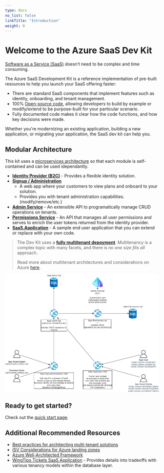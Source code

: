 ```yaml
---
type: docs
no_list: false
linkTitle: "Introduction"
weight: 0
---
```

# Welcome to the Azure SaaS Dev Kit

[Software as a Service (SaaS)](https://azure.microsoft.com/en-us/overview/what-is-saas/) doesn’t need to be complex and time consuming.

The Azure SaaS Development Kit is a reference implementation of pre-built resources to help you launch your SaaS offering faster:

* There are standard SaaS components that implement features such as identity, onboarding, and tenant management.
* 100% [Open-source code](https://github.com/Azure/azure-saas), allowing developers to build by example or modify/extend to be purpose-built for your particular scenario.
* Fully documented code makes it clear how the code functions, and how key decisions were made.

Whether you're modernizing an existing application, building a new application, or migrating your application, the SaaS dev kit can help you.

## Modular Architecture

This kit uses a [microservices architecture](https://docs.microsoft.com/en-us/dotnet/architecture/microservices/architect-microservice-container-applications/microservices-architecture) so that each module is self-contained and can be used idependantly.

- [**Identity Provider (B2C)**](components/identity/identity-provider/) - Provides a flexible identity solution.
- [**Signup / Administration**](components/signup-administration/)
	- A web app where your customers to view plans and onboard to your solution.
	- Provides you with tenant administration capabilities. (modify/remove/etc.)
- [**Admin Service**](components/admin-service) - An extensible API to programatically manage CRUD operations on tenants. 
- [**Permissions Service**](components/identity/permissions-service) - An API that manages all user permissions and serves to enrich the user tokens returned from the identity provider.
- [**SaaS.Application**](components/saas-application/) - A sample end user application that you can extend or replace with your own code.

> The Dev Kit uses a [**fully multitenant depoyment**](https://docs.microsoft.com/en-us/azure/architecture/guide/multitenant/considerations/tenancy-models#fully-multitenant-deployments). Multitenancy is a complex topic with many facets, and there is no *one size fits all* approach.
>
> Read more about multitenant architectures and considerations on Azure [here](http://aka.ms/multitenancy).

![](architecture.drawio.png)

## Ready to get started?

Check out the [quick start page](quick-start/).

## Additional Recommended Resources

* [Best practices for architecting multi-tenant solutions](https://aka.ms/multitenancy)
* [ISV Considerations for Azure landing zones](https://aka.ms/isv-landing-zones)
* [Azure Well-Architected Framework](https://docs.microsoft.com/en-us/azure/architecture/framework/)
* [WingTips Tickets SaaS Application](https://docs.microsoft.com/en-us/azure/azure-sql/database/saas-tenancy-welcome-wingtip-tickets-app) - Provides details into tradeoffs with various tenancy models within the database layer.
